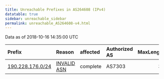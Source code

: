 ```yaml
---
title: Unreachable Prefixes in AS264608 (IPv4)
datatable: true
sidebar: unreachable_sidebar
permalink: unreachable_AS264608-v4.html
---
```


Data as of 2018-10-16 14:35:00 UTC


<div class="datatable-begin"></div>

| Prefix                                                     | Reason                                                                                                   | affected   | Authorized AS   |   MaxLength | Anchor                                         |   unreachable /24s |
|:-----------------------------------------------------------|:---------------------------------------------------------------------------------------------------------|:-----------|:----------------|------------:|:-----------------------------------------------|-------------------:|
| [190.228.176.0/24](https://stat.ripe.net/190.228.176.0/24) | [INVALID ASN](https://rpki-validator.ripe.net/announcement-preview?asn=AS264608&prefix=190.228.176.0/24) | complete   | AS7303          |          32 | [LACNIC](unreachable_LACNIC_RPKI_Root-v4.html) |                  1 |

<div class="datatable-end"></div>